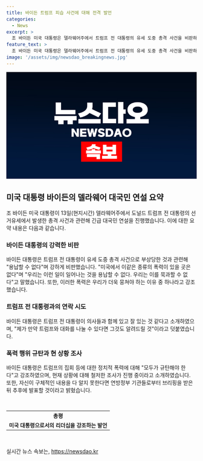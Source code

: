```yaml
---
title: 바이든 트럼프 피습 사건에 대해 전격 발언
categories:
  - News
excerpt: >
  조 바이든 미국 대통령은 델라웨어주에서 트럼프 전 대통령의 유세 도중 총격 사건을 비판하며 미국에서 이같은 종류의 폭력이 있을 곳은 없다고 강조했다. 그는 트럼프와의 대화 가능성도 언급하면서 우리는 이를 묵과할 수 없다고 밝혔다. 이에 대한 철저한 조사가 진행 중이고, 트럼프의 안전을 확인하기 위해 연락을 시도했다고 전했다. 바이든 대통령은 미국에 이런 종류의 폭력이 있어서는 안 된다. 우리 모두 하나로 뭉쳐 이를 규탄해야 한다고 강조했다.
feature_text: >
  조 바이든 미국 대통령은 델라웨어주에서 트럼프 전 대통령의 유세 도중 총격 사건을 비판하며 미국에서 이같은 종류의 폭력이 있을 곳은 없다고 강조했다. 그는 트럼프와의 대화 가능성도 언급하면서 우리는 이를 묵과할 수 없다고 밝혔다. 이에 대한 철저한 조사가 진행 중이고, 트럼프의 안전을 확인하기 위해 연락을 시도했다고 전했다. 바이든 대통령은 미국에 이런 종류의 폭력이 있어서는 안 된다. 우리 모두 하나로 뭉쳐 이를 규탄해야 한다고 강조했다.
image: '/assets/img/newsdao_breakingnews.jpg'
---
```


<p><img src="/assets/img/newsdao_breakingnews.jpg" alt="flaretime 속보" /></p>

<h2 data-ke-size="size26">미국 대통령 바이든의 델라웨어 대국민 연설 요약</h2>

<p data-ke-size="size16">조 바이든 미국 대통령이 13일(현지시간) 델라웨어주에서 도널드 트럼프 전 대통령의 선거유세에서 발생한 총격 사건과 관련해 긴급 대국민 연설을 진행했습니다. 이에 대한 요약 내용은 다음과 같습니다.</p>

<h3>바이든 대통령의 강력한 비판</h3>

<p data-ke-size="size16">바이든 대통령은 트럼프 전 대통령이 유세 도중 총격 사건으로 부상당한 것과 관련해 "용납할 수 없다"며 강하게 비판했습니다. "미국에서 이같은 종류의 폭력이 있을 곳은 없다"며 "우리는 이런 일이 일어나는 것을 용납할 수 없다. 우리는 이를 묵과할 수 없다"고 말했습니다. 또한, 이러한 폭력은 우리가 더욱 뭉쳐야 하는 이유 중 하나라고 강조했습니다.</p>

<h3>트럼프 전 대통령과의 연락 시도</h3>

<p data-ke-size="size16">바이든 대통령은 트럼프 전 대통령이 의사들과 함께 있고 잘 있는 것 같다고 소개하였으며, "제가 만약 트럼프와 대화를 나눌 수 있다면 그것도 알려드릴 것"이라고 덧붙였습니다.</p>

<h3>폭력 행위 규탄과 현 상황 조사</h3>

<p data-ke-size="size16">바이든 대통령은 트럼프의 집회 등에 대한 정치적 폭력에 대해 "모두가 규탄해야 한다"고 강조하였으며, 현재 상황에 대해 철저한 조사가 진행 중이라고 소개하였습니다. 또한, 자신이 구체적인 내용을 다 알지 못한다면 연방정부 기관들로부터 브리핑을 받은 뒤 추후에 발표할 것이라고 밝혔습니다.</p>

<p data-ke-size="size16">&nbsp;</p>

<table>
<tbody>
<tr>
<td style="text-align: center; height: 17px;"><b>총평</b></td>
</tr>
<tr>
<td style="text-align: center; height: 17px;"><b>미국 대통령으로서의 리더십을 강조하는 발언</b></td>
</tr>
</tbody>
</table>

<p data-ke-size="size16">&nbsp;</p>
실시간 뉴스 속보는, <a href="https://newsdao.kr" rel="dofollow">https://newsdao.kr</a>


